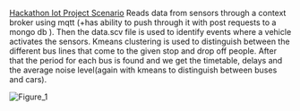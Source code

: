 [Hackathon Iot Project Scenario](Presentation.pdf)
Reads data from sensors through a context broker using mqtt (+has ability to push through it with post requests to a mongo db ).
Then the data.scv file is used to identify events where a vehicle activates the sensors. Kmeans clustering is used to distinguish between the different bus lines that come to the given stop and drop off people. After that the period for each bus is found and we get the timetable, delays and the average noise level(again with kmeans to distinguish between buses and cars). 

![Figure_1](https://github.com/thanlinardos/hackathon/assets/58235288/5dc91560-19fe-463c-b391-d29909e818d2)
